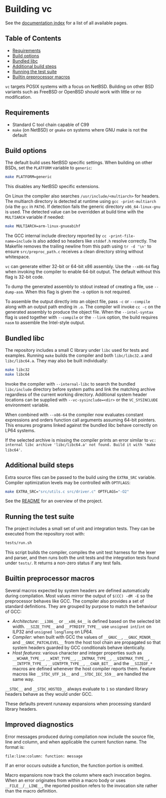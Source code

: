 # Building vc

See the [documentation index](README.md) for a list of all available pages.

## Table of Contents

- [Requirements](#requirements)
- [Build options](#build-options)
- [Bundled libc](#bundled-libc)
- [Additional build steps](#additional-build-steps)
- [Running the test suite](#running-the-test-suite)
- [Builtin preprocessor macros](#builtin-preprocessor-macros)

`vc` targets POSIX systems with a focus on NetBSD. Building on other BSD
variants such as FreeBSD or OpenBSD should work with little or no
modification.

## Requirements

- Standard C tool chain capable of C99
- `make` (on NetBSD) or `gmake` on systems where GNU make is not the
  default

## Build options

The default build uses NetBSD specific settings. When building on other
BSDs, set the `PLATFORM` variable to `generic`:

```sh
make PLATFORM=generic
```

This disables any NetBSD specific extensions.

On Linux the compiler also searches `/usr/include/<multiarch>` for headers.
The multiarch directory is detected at runtime using `gcc -print-multiarch`
(via the `gcc` in `PATH`). If detection fails the generic directory
`x86_64-linux-gnu` is used.  The detected value can be overridden at build time
with the `MULTIARCH` variable if needed:

```sh
make MULTIARCH=arm-linux-gnueabihf
```

The GCC internal include directory reported by `cc -print-file-name=include`
is also added so headers like `stddef.h` resolve correctly. The Makefile
removes the trailing newline from this path using `tr -d '\n'` to ensure
`src/preproc_path.c` receives a clean directory string without whitespace.

`vc` can generate either 32-bit or 64-bit x86 assembly. Use the
`--x86-64` flag when invoking the compiler to enable 64-bit output. The
default without this flag is 32-bit code.

To dump the generated assembly to stdout instead of creating a file, use
`--dump-asm`. When this flag is given the `-o` option is not required.

To assemble the output directly into an object file, pass `-c` or
`--compile` along with an output path ending in `.o`. The compiler will
invoke `cc -c` on the generated assembly to produce the object file.
When the `--intel-syntax` flag is used together with `--compile` or the
`--link` option, the build requires `nasm` to assemble the Intel-style
output.

## Bundled libc

The repository includes a small C library under `libc` used for tests and
examples. Running `make` builds the compiler and both `libc/libc32.a` and
`libc/libc64.a`. They may also be built individually:

```sh
make libc32
make libc64
```

Invoke the compiler with `--internal-libc` to search the bundled
`libc/include` directory before system paths and link the matching
archive regardless of the current working directory. Additional system
header locations can be supplied with `--vc-sysinclude=<dir>` or the
`VC_SYSINCLUDE` environment variable.

When combined with `--x86-64` the compiler now evaluates constant
expressions and orders function call arguments assuming 64-bit pointers.
This ensures programs linked against the bundled libc behave correctly
on LP64 systems.

If the selected archive is missing the compiler prints an error similar to
`vc: internal libc archive 'libc/libc64.a' not found. Build it with 'make libc64'`.

## Additional build steps

Extra source files can be passed to the build using the `EXTRA_SRC`
variable. Compiler optimization levels may be controlled with
`OPTFLAGS`:

```sh
make EXTRA_SRC="src/utils.c src/driver.c" OPTFLAGS="-O2"
```

See the [README](../README.md) for an overview of the project.

## Running the test suite

The project includes a small set of unit and integration tests. They can be
executed from the repository root with:

```sh
tests/run.sh
```

This script builds the compiler, compiles the unit test harness for the lexer
and parser, and then runs both the unit tests and the integration tests found
under `tests/`. It returns a non-zero status if any test fails.

## Builtin preprocessor macros

Several macros expected by system headers are defined automatically during
compilation. Most values mirror the output of `$(CC) -dM -E` so the
preprocessor behaves like GCC.  The compiler also provides a set of standard
definitions.  They are grouped by purpose to match the behaviour of GCC:

- *Architecture*: `__i386__` or `__x86_64__` is defined based on the selected
  bit width. `__SIZE_TYPE__` and `__PTRDIFF_TYPE__` use `unsigned int`/`int` on
  ILP32 and `unsigned long`/`long` on LP64.
- *Compiler*: when built with GCC the values of `__GNUC__`, `__GNUC_MINOR__` and
  `__GNUC_PATCHLEVEL__` from the host tool chain are propagated so that system
  headers guarded by GCC conditionals behave identically.
- *Host features*: various character and integer properties such as
  `__WCHAR_TYPE__`, `__WINT_TYPE__`, `__INTMAX_TYPE__`, `__UINTMAX_TYPE__`,
  `__INTPTR_TYPE__`, `__UINTPTR_TYPE__`, `__CHAR_BIT__` and the `__SIZEOF_*`
  macros are defined whenever the host compiler reports them. Feature macros
  like `__STDC_UTF_16__` and `__STDC_IEC_559__` are handled the same way.

`__STDC__` and `__STDC_HOSTED__` always evaluate to `1` so standard library
headers behave as they would under GCC.

These defaults prevent runaway expansions when processing standard library
headers.

## Improved diagnostics

Error messages produced during compilation now include the source file,
line and column, and when applicable the current function name.  The
format is:

```
file:line:column: function: message
```

If an error occurs outside a function, the function portion is omitted.

Macro expansions now track the column where each invocation begins.  When
an error originates from within a macro body or uses `__FILE__`/`__LINE__`,
the reported position refers to the invocation site rather than the macro
definition.
